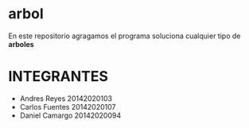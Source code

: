 # arbol

En este repositorio agragamos el programa soluciona 
cualquier tipo de **arboles**

# INTEGRANTES

* Andres Reyes 20142020103
* Carlos Fuentes 20142020107
* Daniel Camargo 20142020094
